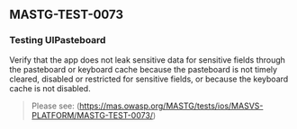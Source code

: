 ##  MASTG-TEST-0073

### Testing UIPasteboard

Verify that the app does not leak sensitive data for sensitive fields through the pasteboard or keyboard cache because the pasteboard is not timely cleared, disabled or restricted for sensitive fields, or because the keyboard cache is not disabled.

> Please see: (https://mas.owasp.org/MASTG/tests/ios/MASVS-PLATFORM/MASTG-TEST-0073/)